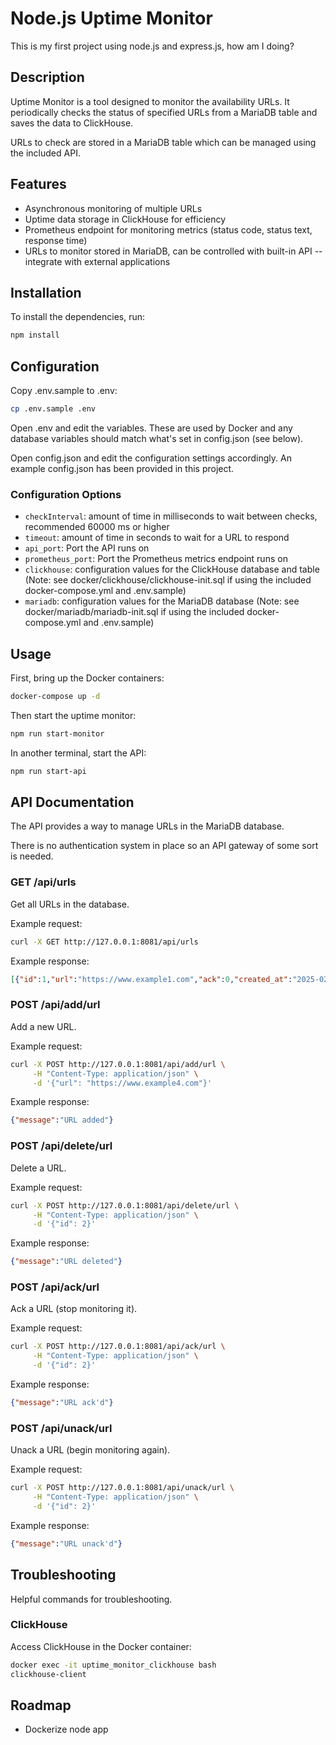 # Node.js Uptime Monitor

This is my first project using node.js and express.js, how am I doing?

## Description

Uptime Monitor is a tool designed to monitor the availability URLs. It periodically checks the status of specified URLs from a MariaDB table and saves the data to ClickHouse.

URLs to check are stored in a MariaDB table which can be managed using the included API.

## Features

- Asynchronous monitoring of multiple URLs
- Uptime data storage in ClickHouse for efficiency
- Prometheus endpoint for monitoring metrics (status code, status text, response time)
- URLs to monitor stored in MariaDB, can be controlled with built-in API -- integrate with external applications

## Installation

To install the dependencies, run:

```bash
npm install
```

## Configuration

Copy .env.sample to .env:

```bash
cp .env.sample .env
```

Open .env and edit the variables. These are used by Docker and any database variables should match what's set in config.json (see below).

Open config.json and edit the configuration settings accordingly. An example config.json has been provided in this project.

### Configuration Options

- `checkInterval`: amount of time in milliseconds to wait between checks, recommended 60000 ms or higher
- `timeout`: amount of time in seconds to wait for a URL to respond
- `api_port`: Port the API runs on
- `prometheus_port`: Port the Prometheus metrics endpoint runs on
- `clickhouse`: configuration values for the ClickHouse database and table (Note: see docker/clickhouse/clickhouse-init.sql if using the included docker-compose.yml and .env.sample)
- `mariadb`: configuration values for the MariaDB database (Note: see docker/mariadb/mariadb-init.sql if using the included docker-compose.yml and .env.sample)

## Usage

First, bring up the Docker containers:

```bash
docker-compose up -d
```

Then start the uptime monitor:

```bash
npm run start-monitor
```

In another terminal, start the API:

```bash
npm run start-api
```

## API Documentation

The API provides a way to manage URLs in the MariaDB database.

There is no authentication system in place so an API gateway of some sort is needed.

### GET /api/urls

Get all URLs in the database.

Example request:
```bash
curl -X GET http://127.0.0.1:8081/api/urls
```

Example response:
```json
[{"id":1,"url":"https://www.example1.com","ack":0,"created_at":"2025-02-15T23:33:44.000Z"},{"id":2,"url":"https://www.example2.com","ack":0,"created_at":"2025-02-15T23:34:11.000Z"},{"id":3,"url":"https://www.example3.com","ack":0,"created_at":"2025-02-15T23:34:24.000Z"}]
```

### POST /api/add/url

Add a new URL.

Example request:
```bash
curl -X POST http://127.0.0.1:8081/api/add/url \
     -H "Content-Type: application/json" \
     -d '{"url": "https://www.example4.com"}'
```

Example response:
```json
{"message":"URL added"}
```

### POST /api/delete/url

Delete a URL.

Example request:
```bash
curl -X POST http://127.0.0.1:8081/api/delete/url \
     -H "Content-Type: application/json" \
     -d '{"id": 2}'
```

Example response:
```json
{"message":"URL deleted"}
```

### POST /api/ack/url

Ack a URL (stop monitoring it).

Example request:
```bash
curl -X POST http://127.0.0.1:8081/api/ack/url \
     -H "Content-Type: application/json" \
     -d '{"id": 2}'
```

Example response:
```json
{"message":"URL ack'd"}
```

### POST /api/unack/url

Unack a URL (begin monitoring again).

Example request:
```bash
curl -X POST http://127.0.0.1:8081/api/unack/url \
     -H "Content-Type: application/json" \
     -d '{"id": 2}'
```

Example response:
```json
{"message":"URL unack'd"}
```

## Troubleshooting

Helpful commands for troubleshooting.

### ClickHouse

Access ClickHouse in the Docker container:

```bash
docker exec -it uptime_monitor_clickhouse bash
clickhouse-client
```

## Roadmap

- Dockerize node app
